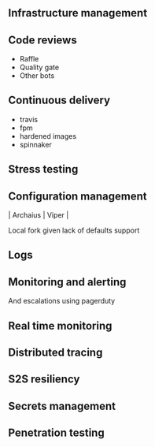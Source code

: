 #

## Infrastructure management

## Code reviews

* Raffle
* Quality gate
* Other bots

## Continuous delivery
* travis
* fpm
* hardened images
* spinnaker

## Stress testing

## Configuration management

| Archaius | Viper |

Local fork given lack of defaults support

## Logs 

## Monitoring and alerting

And escalations using pagerduty

## Real time monitoring

## Distributed tracing

## S2S resiliency

## Secrets management

## Penetration testing
